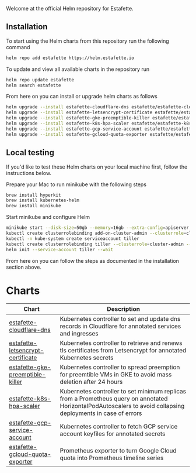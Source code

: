 
Welcome at the official Helm repository for Estafette.

## Installation

To start using the Helm charts from this repository run the following command

```bash
helm repo add estafette https://helm.estafette.io
```

To update and view all available charts in the repository run

```bash
helm repo update estafette
helm search estafette
```

From here on you can install or upgrade helm charts as follows

```bash
helm upgrade --install estafette-cloudflare-dns estafette/estafette-cloudflare-dns --namespace estafette --wait
helm upgrade --install estafette-letsencrypt-certificate estafette/estafette-letsencrypt-certificate --namespace estafette --wait
helm upgrade --install estafette-gke-preemptible-killer estafette/estafette-gke-preemptible-killer --namespace estafette --wait
helm upgrade --install estafette-k8s-hpa-scaler estafette/estafette-k8s-hpa-scaler --namespace estafette --wait
helm upgrade --install estafette-gcp-service-account estafette/estafette-gcp-service-account --namespace estafette --wait
helm upgrade --install estafette-gcloud-quota-exporter estafette/estafette-gcloud-quota-exporter --namespace estafette-gcloud-quota-exporter --wait
```

## Local testing

If you'd like to test these Helm charts on your local machine first, follow the instructions below.

Prepare your Mac to run minikube with the following steps

```bash
brew install hyperkit
brew install kubernetes-helm
brew install minikube
```

Start minikube and configure Helm

```bash
minikube start --disk-size=50gb --memory=16gb --extra-config=apiserver.authorization-mode=RBAC
kubectl create clusterrolebinding add-on-cluster-admin --clusterrole=cluster-admin --serviceaccount=kube-system:default
kubectl -n kube-system create serviceaccount tiller
kubectl create clusterrolebinding tiller --clusterrole=cluster-admin --serviceaccount=kube-system:tiller
helm init --service-account tiller --wait
```

From here on you can follow the steps as documented in the installation section above.

# Charts

| Chart         | Description   |
| ------------- | ------------- |
| [estafette-cloudflare-dns](https://github.com/estafette/estafette-cloudflare-dns) | Kubernetes controller to set and update dns records in Cloudflare for annotated services and ingresses |
| [estafette-letsencrypt-certificate](https://github.com/estafette/estafette-letsencrypt-certificate) | Kubernetes controller to retrieve and renews tls certificates from Letsencrypt for annotated Kubernetes secrets |
| [estafette-gke-preemptible-killer](https://github.com/estafette/estafette-gke-preemptible-killer) | Kubernetes controller to spread preemption for preemtible VMs in GKE to avoid mass deletion after 24 hours |
| [estafette-k8s-hpa-scaler](https://github.com/estafette/estafette-k8s-hpa-scaler) | Kubernetes controller to set minimum replicas from a Prometheus query on annotated HorizontalPodAutoscalers to avoid collapsing deployments in case of errors |
| [estafette-gcp-service-account](https://github.com/estafette/estafette-gcp-service-account) | Kubernetes controller to fetch GCP service account keyfiles for annotated secrets |
| [estafette-gcloud-quota-exporter](https://github.com/estafette/estafette-gcloud-quota-exporter) | Prometheus exporter to turn Google Cloud quota into Prometheus timeline series |
